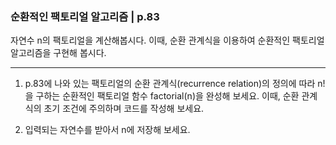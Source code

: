 ### 순환적인 팩토리얼 알고리즘 | p.83
자연수 n의 팩토리얼을 계산해봅시다.
이때, 순환 관계식을 이용하여 순환적인 팩토리얼 알고리즘을 구현해 봅시다.

---

1. p.83에 나와 있는 팩토리얼의 순환 관계식(recurrence relation)의 정의에 따라 n! 을 구하는 순환적인 팩토리얼 함수 factorial(n)을 완성해 보세요.
이때, 순환 관계식의 초기 조건에 주의하며 코드를 작성해 보세요.

2. 입력되는 자연수를 받아서 n에 저장해 보세요.
